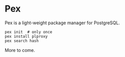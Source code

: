 # Pex

Pex is a light-weight package manager for PostgreSQL.

    pex init  # only once
    pex install plproxy
    pex search hash

More to come.
